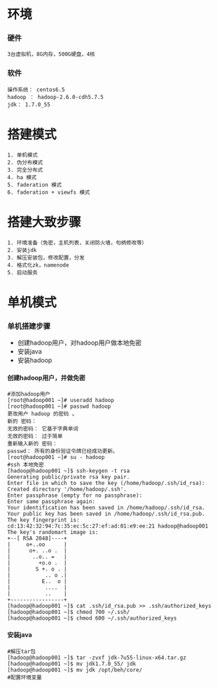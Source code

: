 # 环境
### 硬件
    3台虚拟机，8G内存，500G硬盘，4核

### 软件

    操作系统： centos6.5  
    hadoop ： hadoop-2.6.0-cdh5.7.5  
    jdk： 1.7.0_55

# 搭建模式
    1. 单机模式
    2. 伪分布模式
    3. 完全分布式
    4. ha 模式
    5. faderation 模式
    6. faderation + viewfs 模式
    
# 搭建大致步骤
    1. 环境准备（免密，主机列表，关闭防火墙，句柄修改等）    
    2. 安装jdk  
    3. 解压安装包，修改配置，分发  
    4. 格式化zk，namenode  
    5. 启动服务
# 单机模式
   ### 单机搭建步骤
   - 创建hadoop用户，对hadoop用户做本地免密
   - 安装java
   - 安装hadoop
   
  #### 创建hadoop用户，并做免密 
  
   ```
#添加hadoop用户
[root@hadoop001 ~]# useradd hadoop 
[root@hadoop001 ~]# passwd hadoop
更改用户 hadoop 的密码 。
新的 密码：
无效的密码： 它基于字典单词
无效的密码： 过于简单
重新输入新的 密码：
passwd： 所有的身份验证令牌已经成功更新。
[root@hadoop001 ~]# su - hadoop 
#ssh 本地免密
[hadoop@hadoop001 ~]$ ssh-keygen -t rsa
Generating public/private rsa key pair.
Enter file in which to save the key (/home/hadoop/.ssh/id_rsa):       
Created directory '/home/hadoop/.ssh'.
Enter passphrase (empty for no passphrase): 
Enter same passphrase again: 
Your identification has been saved in /home/hadoop/.ssh/id_rsa.
Your public key has been saved in /home/hadoop/.ssh/id_rsa.pub.
The key fingerprint is:
cd:13:42:32:94:7c:35:ec:5c:27:ef:ad:01:e9:ee:21 hadoop@hadoop001
The key's randomart image is:
+--[ RSA 2048]----+
|     o+..oo      |
|      o+. ..o .  |
|       ..o.. =   |
|         +o.o .  |
|        S +. o . |
|           .. o .|
|          E..  o |
|           ....  |
|           ..    |
+-----------------+
[hadoop@hadoop001 ~]$ cat .ssh/id_rsa.pub >> .ssh/authorized_keys
[hadoop@hadoop001 ~]$ chmod 700 ~/.ssh/
[hadoop@hadoop001 ~]$ chmod 600 ~/.ssh/authorized_keys 
  ```
   #### 安装java 
   ```
   #解压tar包
   [hadoop@hadoop001 ~]$ tar -zvxf jdk-7u55-linux-x64.tar.gz 
   [hadoop@hadoop001 ~]$ mv jdk1.7.0_55/ jdk
   [hadoop@hadoop001 ~]$ mv jdk /opt/beh/core/
   #配置环境变量
   
   
   ```   